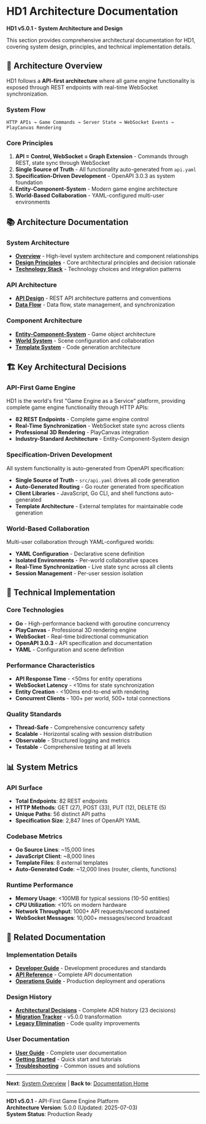 # HD1 Architecture Documentation

**HD1 v5.0.1 - System Architecture and Design**

This section provides comprehensive architectural documentation for HD1, covering system design, principles, and technical implementation details.

## 📐 **Architecture Overview**

HD1 follows a **API-first architecture** where all game engine functionality is exposed through REST endpoints with real-time WebSocket synchronization.

### **System Flow**
```
HTTP APIs → Game Commands → Server State → WebSocket Events → PlayCanvas Rendering
```

### **Core Principles**
1. **API = Control, WebSocket = Graph Extension** - Commands through REST, state sync through WebSocket
2. **Single Source of Truth** - All functionality auto-generated from `api.yaml`
3. **Specification-Driven Development** - OpenAPI 3.0.3 as system foundation
4. **Entity-Component-System** - Modern game engine architecture
5. **World-Based Collaboration** - YAML-configured multi-user environments

## 📚 **Architecture Documentation**

### **System Architecture**
- **[Overview](overview.md)** - High-level system architecture and component relationships
- **[Design Principles](design-principles.md)** - Core architectural principles and decision rationale
- **[Technology Stack](technology-stack.md)** - Technology choices and integration patterns

### **API Architecture**
- **[API Design](api-design.md)** - REST API architecture patterns and conventions
- **[Data Flow](data-flow.md)** - Data flow, state management, and synchronization

### **Component Architecture**
- **[Entity-Component-System](../user-guide/entities-components.md)** - Game object architecture
- **[World System](../user-guide/worlds.md)** - Scene configuration and collaboration
- **[Template System](../developer-guide/api-development.md#template-architecture)** - Code generation architecture

## 🏗️ **Key Architectural Decisions**

### **API-First Game Engine**
HD1 is the world's first "Game Engine as a Service" platform, providing complete game engine functionality through HTTP APIs:

- **82 REST Endpoints** - Complete game engine control
- **Real-Time Synchronization** - WebSocket state sync across clients
- **Professional 3D Rendering** - PlayCanvas integration
- **Industry-Standard Architecture** - Entity-Component-System design

### **Specification-Driven Development**
All system functionality is auto-generated from OpenAPI specification:

- **Single Source of Truth** - `src/api.yaml` drives all code generation
- **Auto-Generated Routing** - Go router generated from specification
- **Client Libraries** - JavaScript, Go CLI, and shell functions auto-generated
- **Template Architecture** - External templates for maintainable code generation

### **World-Based Collaboration**
Multi-user collaboration through YAML-configured worlds:

- **YAML Configuration** - Declarative scene definition
- **Isolated Environments** - Per-world collaborative spaces
- **Real-Time Synchronization** - Live state sync across all clients
- **Session Management** - Per-user session isolation

## 🔧 **Technical Implementation**

### **Core Technologies**
- **Go** - High-performance backend with goroutine concurrency
- **PlayCanvas** - Professional 3D rendering engine
- **WebSocket** - Real-time bidirectional communication
- **OpenAPI 3.0.3** - API specification and documentation
- **YAML** - Configuration and scene definition

### **Performance Characteristics**
- **API Response Time** - <50ms for entity operations
- **WebSocket Latency** - <10ms for state synchronization
- **Entity Creation** - <100ms end-to-end with rendering
- **Concurrent Clients** - 100+ per world, 500+ total connections

### **Quality Standards**
- **Thread-Safe** - Comprehensive concurrency safety
- **Scalable** - Horizontal scaling with session distribution
- **Observable** - Structured logging and metrics
- **Testable** - Comprehensive testing at all levels

## 📊 **System Metrics**

### **API Surface**
- **Total Endpoints**: 82 REST endpoints
- **HTTP Methods**: GET (27), POST (33), PUT (12), DELETE (5)
- **Unique Paths**: 56 distinct API paths
- **Specification Size**: 2,847 lines of OpenAPI YAML

### **Codebase Metrics**
- **Go Source Lines**: ~15,000 lines
- **JavaScript Client**: ~8,000 lines
- **Template Files**: 8 external templates
- **Auto-Generated Code**: ~12,000 lines (router, clients, functions)

### **Runtime Performance**
- **Memory Usage**: <100MB for typical sessions (10-50 entities)
- **CPU Utilization**: <10% on modern hardware
- **Network Throughput**: 1000+ API requests/second sustained
- **WebSocket Messages**: 10,000+ messages/second broadcast

## 🔗 **Related Documentation**

### **Implementation Details**
- **[Developer Guide](../developer-guide/README.md)** - Development procedures and standards
- **[API Reference](../reference/api-specification.md)** - Complete API documentation
- **[Operations Guide](../operations/README.md)** - Production deployment and operations

### **Design History**
- **[Architectural Decisions](../decisions/README.md)** - Complete ADR history (23 decisions)
- **[Migration Tracker](../decisions/adr/ADR-021-PlayCanvas-Migration-Implementation.md)** - v5.0.0 transformation
- **[Legacy Elimination](../decisions/adr/ADR-023-Legacy-Code-Elimination-v5.md)** - Code quality improvements

### **User Documentation**
- **[User Guide](../user-guide/README.md)** - Complete user documentation
- **[Getting Started](../getting-started/README.md)** - Quick start and tutorials
- **[Troubleshooting](../user-guide/troubleshooting.md)** - Common issues and solutions

---

**Next**: [System Overview](overview.md) | **Back to**: [Documentation Home](../README.md)

---

**HD1 v5.0.1** - API-First Game Engine Platform  
**Architecture Version**: 5.0.0 (Updated: 2025-07-03)  
**System Status**: Production Ready
